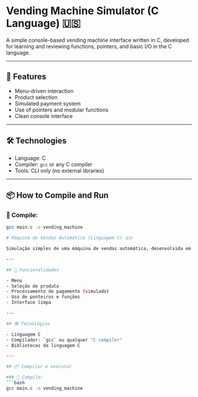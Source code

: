 # Vending Machine Simulator (C Language) 🇺🇸

A simple console-based vending machine interface written in C, developed for learning and reviewing functions, pointers, and basic I/O in the C language.

---

## 🚀 Features

- Menu-driven interaction
- Product selection
- Simulated payment system
- Use of pointers and modular functions
- Clean console interface

---

## 🛠 Technologies

- Language: C
- Compiler: `gcc` or any C compiler
- Tools: CLI only (no external libraries)

---

## 📦 How to Compile and Run

### 🔧 Compile:
```bash
gcc main.c -o vending_machine

# Máquina de Vendas Automática (Linguagem C) 🇧🇷

Simulação simples de uma máquina de vendas automática, desenvolvida em linguagem C. O objetivo principal é revisar funções, ponteiros, entrada e saída padrão da linguagem C.

---

## 🚀 Funcionalidades

- Menu
- Seleção de produto
- Processamento de pagamento (simulado)
- Uso de ponteiros e funções
- Interface limpa

---

## 🛠 Tecnológias

- Linguagem C
- Compilador: `gcc` ou qualquer "C compiler"
- Bibliotecas da linguagem C

---

## 📦 Compilar e executar

### 🔧 Compile:
```bash
gcc main.c -o vending_machine



